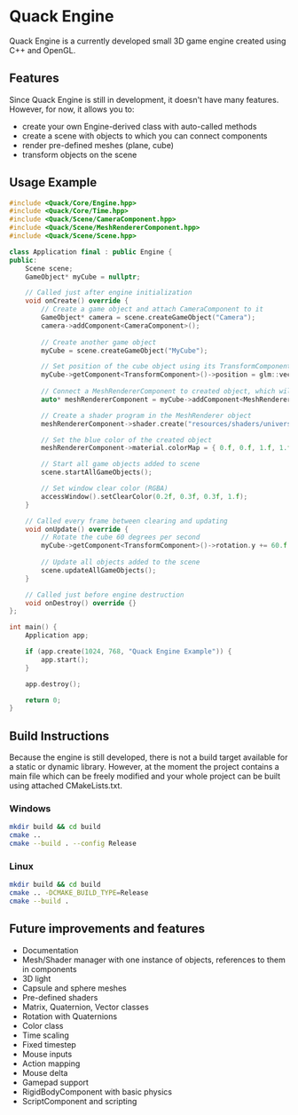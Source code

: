 # Quack Engine

Quack Engine is a currently developed small 3D game engine created using C++ and OpenGL.

## Features
Since Quack Engine is still in development, it doesn't have many features. However, for now, it allows you to:
- create your own Engine-derived class with auto-called methods
- create a scene with objects to which you can connect components
- render pre-defined meshes (plane, cube)
- transform objects on the scene

## Usage Example
```C++
#include <Quack/Core/Engine.hpp>
#include <Quack/Core/Time.hpp>
#include <Quack/Scene/CameraComponent.hpp>
#include <Quack/Scene/MeshRendererComponent.hpp>
#include <Quack/Scene/Scene.hpp>

class Application final : public Engine {
public:
    Scene scene;
    GameObject* myCube = nullptr;

    // Called just after engine initialization
    void onCreate() override {
        // Create a game object and attach CameraComponent to it
        GameObject* camera = scene.createGameObject("Camera");
        camera->addComponent<CameraComponent>();
    
        // Create another game object
        myCube = scene.createGameObject("MyCube");

        // Set position of the cube object using its TransformComponent
        myCube->getComponent<TransformComponent>()->position = glm::vec3(0, 0, -2);
        
        // Connect a MeshRendererComponent to created object, which will render on every update
        auto* meshRendererComponent = myCube->addComponent<MeshRendererComponent>();

        // Create a shader program in the MeshRenderer object
        meshRendererComponent->shader.create("resources/shaders/universal.vert", "resources/shaders/universal.frag");

        // Set the blue color of the created object
        meshRendererComponent->material.colorMap = { 0.f, 0.f, 1.f, 1.f };

        // Start all game objects added to scene
        scene.startAllGameObjects();

        // Set window clear color (RGBA)
        accessWindow().setClearColor(0.2f, 0.3f, 0.3f, 1.f);
    }

    // Called every frame between clearing and updating
    void onUpdate() override {
        // Rotate the cube 60 degrees per second
        myCube->getComponent<TransformComponent>()->rotation.y += 60.f * Time::getDeltaTime();
    
        // Update all objects added to the scene
        scene.updateAllGameObjects();
    }

    // Called just before engine destruction
    void onDestroy() override {}
};

int main() {
    Application app;

    if (app.create(1024, 768, "Quack Engine Example")) {
        app.start();
    }

    app.destroy();

    return 0;
}
```

## Build Instructions
Because the engine is still developed, there is not a build target available for a static or dynamic library.
However, at the moment the project contains a main file which can be freely modified and your whole project can be built
using attached CMakeLists.txt.

### Windows
```bash
mkdir build && cd build
cmake ..
cmake --build . --config Release
```

### Linux
```bash
mkdir build && cd build
cmake .. -DCMAKE_BUILD_TYPE=Release
cmake --build .
```

## Future improvements and features
- Documentation
- Mesh/Shader manager with one instance of objects, references to them in components
- 3D light
- Capsule and sphere meshes
- Pre-defined shaders
- Matrix, Quaternion, Vector classes
- Rotation with Quaternions
- Color class
- Time scaling
- Fixed timestep
- Mouse inputs
- Action mapping
- Mouse delta
- Gamepad support
- RigidBodyComponent with basic physics
- ScriptComponent and scripting
